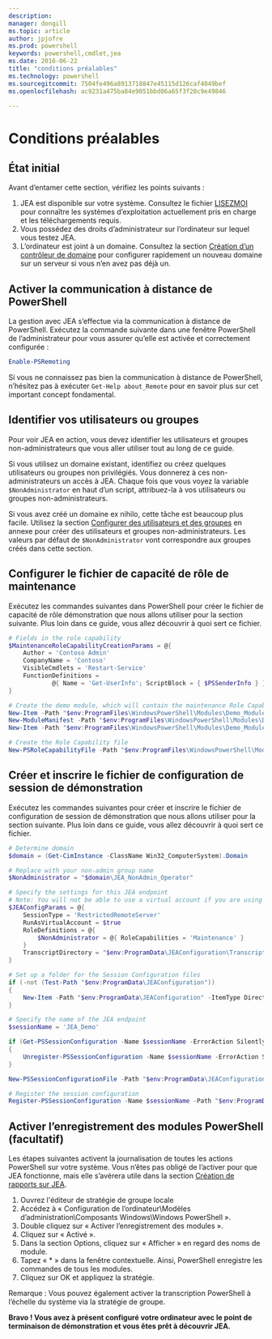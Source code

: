 ```yaml
---
description: 
manager: dongill
ms.topic: article
author: jpjofre
ms.prod: powershell
keywords: powershell,cmdlet,jea
ms.date: 2016-06-22
title: "conditions préalables"
ms.technology: powershell
ms.sourcegitcommit: 7504fe496a8913718847e45115d126caf4049bef
ms.openlocfilehash: ac9231a475ba84e9051bbd06a65f3f20c9e49846

---
```


# Conditions préalables

## État initial
Avant d’entamer cette section, vérifiez les points suivants :

1. JEA est disponible sur votre système. Consultez le fichier [LISEZMOI](./README.md) pour connaître les systèmes d’exploitation actuellement pris en charge et les téléchargements requis.
2. Vous possédez des droits d’administrateur sur l’ordinateur sur lequel vous testez JEA.
3. L’ordinateur est joint à un domaine.
Consultez la section [Création d’un contrôleur de domaine](#creating-a-domain-controller) pour configurer rapidement un nouveau domaine sur un serveur si vous n’en avez pas déjà un.

## Activer la communication à distance de PowerShell
La gestion avec JEA s’effectue via la communication à distance de PowerShell.
Exécutez la commande suivante dans une fenêtre PowerShell de l’administrateur pour vous assurer qu’elle est activée et correctement configurée :

```PowerShell
Enable-PSRemoting
```

Si vous ne connaissez pas bien la communication à distance de PowerShell, n’hésitez pas à exécuter `Get-Help about_Remote` pour en savoir plus sur cet important concept fondamental.

## Identifier vos utilisateurs ou groupes
Pour voir JEA en action, vous devez identifier les utilisateurs et groupes non-administrateurs que vous aller utiliser tout au long de ce guide.

Si vous utilisez un domaine existant, identifiez ou créez quelques utilisateurs ou groupes non privilégiés.
Vous donnerez à ces non-administrateurs un accès à JEA.
Chaque fois que vous voyez la variable `$NonAdministrator` en haut d’un script, attribuez-la à vos utilisateurs ou groupes non-administrateurs.

Si vous avez créé un domaine ex nihilo, cette tâche est beaucoup plus facile.
Utilisez la section [Configurer des utilisateurs et des groupes](creating-a-domain-controller.md#set-up-users-and-groups) en annexe pour créer des utilisateurs et groupes non-administrateurs.
Les valeurs par défaut de `$NonAdministrator` vont correspondre aux groupes créés dans cette section.

## Configurer le fichier de capacité de rôle de maintenance
Exécutez les commandes suivantes dans PowerShell pour créer le fichier de capacité de rôle démonstration que nous allons utiliser pour la section suivante.
Plus loin dans ce guide, vous allez découvrir à quoi sert ce fichier.

```PowerShell
# Fields in the role capability
$MaintenanceRoleCapabilityCreationParams = @{
    Author = 'Contoso Admin'
    CompanyName = 'Contoso'
    VisibleCmdlets = 'Restart-Service'
    FunctionDefinitions =
            @{ Name = 'Get-UserInfo'; ScriptBlock = { $PSSenderInfo } }
}

# Create the demo module, which will contain the maintenance Role Capability File
New-Item -Path "$env:ProgramFiles\WindowsPowerShell\Modules\Demo_Module" -ItemType Directory
New-ModuleManifest -Path "$env:ProgramFiles\WindowsPowerShell\Modules\Demo_Module\Demo_Module.psd1"
New-Item -Path "$env:ProgramFiles\WindowsPowerShell\Modules\Demo_Module\RoleCapabilities" -ItemType Directory

# Create the Role Capability file
New-PSRoleCapabilityFile -Path "$env:ProgramFiles\WindowsPowerShell\Modules\Demo_Module\RoleCapabilities\Maintenance.psrc" @MaintenanceRoleCapabilityCreationParams
```

## Créer et inscrire le fichier de configuration de session de démonstration
Exécutez les commandes suivantes pour créer et inscrire le fichier de configuration de session de démonstration que nous allons utiliser pour la section suivante.
Plus loin dans ce guide, vous allez découvrir à quoi sert ce fichier.

```PowerShell
# Determine domain
$domain = (Get-CimInstance -ClassName Win32_ComputerSystem).Domain

# Replace with your non-admin group name
$NonAdministrator = "$domain\JEA_NonAdmin_Operator"

# Specify the settings for this JEA endpoint
# Note: You will not be able to use a virtual account if you are using WMF 5.0 on Windows 7 or Windows Server 2008 R2
$JEAConfigParams = @{
    SessionType = 'RestrictedRemoteServer'
    RunAsVirtualAccount = $true
    RoleDefinitions = @{
        $NonAdministrator = @{ RoleCapabilities = 'Maintenance' }
    }
    TranscriptDirectory = "$env:ProgramData\JEAConfiguration\Transcripts"
}

# Set up a folder for the Session Configuration files
if (-not (Test-Path "$env:ProgramData\JEAConfiguration"))
{
    New-Item -Path "$env:ProgramData\JEAConfiguration" -ItemType Directory
}

# Specify the name of the JEA endpoint
$sessionName = 'JEA_Demo'

if (Get-PSSessionConfiguration -Name $sessionName -ErrorAction SilentlyContinue)
{
    Unregister-PSSessionConfiguration -Name $sessionName -ErrorAction Stop
}

New-PSSessionConfigurationFile -Path "$env:ProgramData\JEAConfiguration\JEADemo.pssc" @JEAConfigParams

# Register the session configuration
Register-PSSessionConfiguration -Name $sessionName -Path "$env:ProgramData\JEAConfiguration\JEADemo.pssc"
```

## Activer l’enregistrement des modules PowerShell (facultatif)
Les étapes suivantes activent la journalisation de toutes les actions PowerShell sur votre système.
Vous n’êtes pas obligé de l’activer pour que JEA fonctionne, mais elle s’avérera utile dans la section [Création de rapports sur JEA](reporting-on-jea.md).

1. Ouvrez l'éditeur de stratégie de groupe locale
2. Accédez à « Configuration de l’ordinateur\Modèles d’administration\Composants Windows\Windows PowerShell ».
3. Double cliquez sur « Activer l’enregistrement des modules ».
4. Cliquez sur « Activé ».
5. Dans la section Options, cliquez sur « Afficher » en regard des noms de module.
6. Tapez « \* » dans la fenêtre contextuelle. Ainsi, PowerShell enregistre les commandes de tous les modules.
7. Cliquez sur OK et appliquez la stratégie.

Remarque : Vous pouvez également activer la transcription PowerShell à l’échelle du système via la stratégie de groupe.

**Bravo ! Vous avez à présent configuré votre ordinateur avec le point de terminaison de démonstration et vous êtes prêt à découvrir JEA.**




<!--HONumber=Jun16_HO4-->


